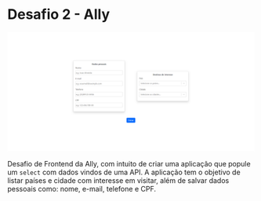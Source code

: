 # Desafio 2 - Ally
![Resultado do projeto](./images/image.png)

Desafio de Frontend da Ally, com intuito de criar uma aplicação que popule um <code>select</code> com dados vindos de uma API. A aplicação tem o objetivo de listar países e cidade com interesse em visitar, além de salvar dados pessoais como: nome, e-mail, telefone e CPF.
